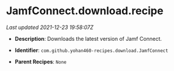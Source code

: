 # JamfConnect.download.recipe

_Last updated 2021-12-23 19:58:07Z_

- **Description**: Downloads the latest version of Jamf Connect.

- **Identifier**: `com.github.yohan460-recipes.download.JamfConnect`

- **Parent Recipes**: `None`